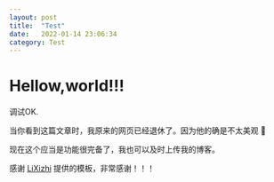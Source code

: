 ```yaml
---
layout: post
title:  "Test"
date:   2022-01-14 23:06:34 
category: Test
---
```

# Hellow,world!!!
调试OK.  

当你看到这篇文章时，我原来的网页已经退休了。因为他的确是不太美观 🥲  

现在这个应当是功能很完备了，我也可以及时上传我的博客。  

感谢 [LiXizhi](http://lixizhi.github.io) 提供的模板，非常感谢！！！

